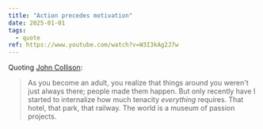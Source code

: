 ```yaml
---
title: "Action precedes motivation"
date: 2025-01-01
tags:
  - quote
ref: https://www.youtube.com/watch?v=W3I3kAg2J7w
---
```



Quoting [John Collison](https://twitter.com/collision/status/1529452415346302976):

> As you become an adult, you realize that things around you weren't just always there; people made them happen. But only recently have I started to internalize how much tenacity *everything* requires. That hotel, that park, that railway. The world is a museum of passion projects.